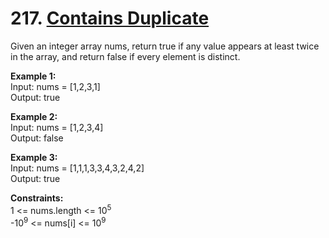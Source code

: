 # 217. [Contains Duplicate](https://leetcode.com/problems/contains-duplicate/)

Given an integer array nums, return true if any value appears at least twice in the array, and return false if every element is distinct.

**Example 1:**  
Input: nums = [1,2,3,1]  
Output: true

**Example 2:**  
Input: nums = [1,2,3,4]  
Output: false

**Example 3:**  
Input: nums = [1,1,1,3,3,4,3,2,4,2]  
Output: true 

**Constraints:**  
1 <= nums.length <= 10<sup>5</sup>  
-10<sup>9</sup> <= nums[i] <= 10<sup>9</sup>